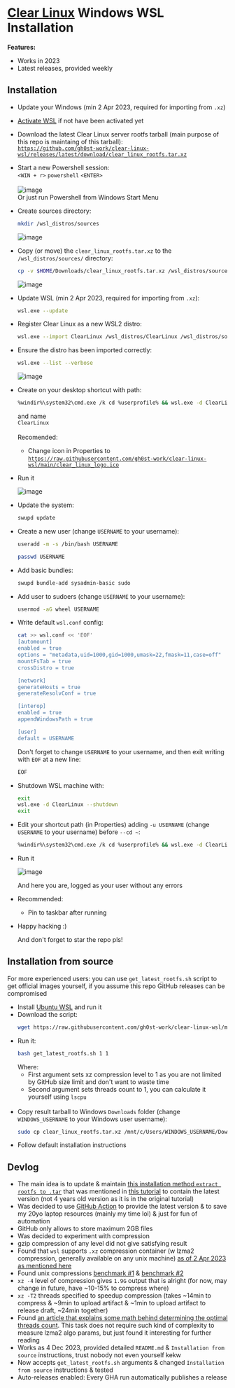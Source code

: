 # [Clear Linux](https://www.clearlinux.org/) Windows WSL Installation
**Features:**
- Works in 2023
- Latest releases, provided weekly

## Installation
- Update your Windows (min 2 Apr 2023, required for importing from `.xz`)
- [Activate WSL](https://learn.microsoft.com/en-us/windows/wsl/install) if not have been activated yet

- Download the latest Clear Linux server rootfs tarball (main purpose of this repo is maintaing of this tarball):
  <br>[`https://github.com/gh0st-work/clear-linux-wsl/releases/latest/download/clear_linux_rootfs.tar.xz`](https://github.com/gh0st-work/clear-linux-wsl/releases/latest/download/clear_linux_rootfs.tar.xz)
  
- Start a new Powershell session:
  <br>`<WIN + r>` `powershell` `<ENTER>`
  <br><br>![image](https://github.com/gh0st-work/clear-linux-wsl/assets/59336046/e930276e-6fac-4762-8303-a9389e64b8b9)
  <br>Or just run Powershell from Windows Start Menu

- Create sources directory:
  ```bash
  mkdir /wsl_distros/sources
  ```
  ![image](https://github.com/gh0st-work/clear-linux-wsl/assets/59336046/014706e1-78e2-4cfc-8c58-d73de0423692)


- Copy (or move) the `clear_linux_rootfs.tar.xz` to the `/wsl_distros/sources/` directory:
  ```bash
  cp -v $HOME/Downloads/clear_linux_rootfs.tar.xz /wsl_distros/sources/
  ```
  ![image](https://github.com/gh0st-work/clear-linux-wsl/assets/59336046/0761ca8f-2860-46ad-b98a-54ca99a1b866)


- Update WSL (min 2 Apr 2023, required for importing from `.xz`):
  ```bash
  wsl.exe --update
  ```

- Register Clear Linux as a new WSL2 distro:
  ```bash
  wsl.exe --import ClearLinux /wsl_distros/ClearLinux /wsl_distros/sources/clear_linux_rootfs.tar.xz --version 2
  ```

- Ensure the distro has been imported correctly:
  ```bash
  wsl.exe --list --verbose
  ```
  ![image](https://github.com/gh0st-work/clear-linux-wsl/assets/59336046/c6323f37-a4f3-4224-bf5f-721fd9108c1e)


- Create on your desktop shortcut with path:
  ```bash
  %windir%\system32\cmd.exe /k cd %userprofile% && wsl.exe -d ClearLinux --cd ~
  ```
  and name
  <br>`ClearLinux`
  <br><br>Recomended:
    - Change icon in Properties to [`https://raw.githubusercontent.com/gh0st-work/clear-linux-wsl/main/clear_linux_logo.ico`](https://raw.githubusercontent.com/gh0st-work/clear-linux-wsl/main/clear_linux_logo.ico)

- Run it
  
  ![image](https://github.com/gh0st-work/clear-linux-wsl/assets/59336046/0381edc8-39b5-41a2-ab73-1dff6d5b74f7)


- Update the system:
  ```bash
  swupd update
  ```

- Create a new user (change `USERNAME` to your username):
  ```bash
  useradd -m -s /bin/bash USERNAME
  ```
  ```bash
  passwd USERNAME
  ```

- Add basic bundles: 
  ```bash
  swupd bundle-add sysadmin-basic sudo
  ```

- Add user to sudoers (change `USERNAME` to your username):
  ```bash
  usermod -aG wheel USERNAME
  ```

- Write default `wsl.conf` config:
  ```bash
  cat >> wsl.conf << 'EOF'
  [automount]
  enabled = true
  options = "metadata,uid=1000,gid=1000,umask=22,fmask=11,case=off"
  mountFsTab = true
  crossDistro = true
  
  [network]
  generateHosts = true
  generateResolvConf = true
  
  [interop]
  enabled = true
  appendWindowsPath = true
  
  [user]
  default = USERNAME
  ```
  Don't forget to change `USERNAME` to your username, and then exit writing with `EOF` at a new line:
  ```bash
  EOF
  ```

- Shutdown WSL machine with:
  ```bash
  exit
  wsl.exe -d ClearLinux --shutdown
  exit
  ```
  
- Edit your shortcut path (in Properties) adding `-u USERNAME` (change `USERNAME` to your username) before `--cd ~`:
  ```bash
  %windir%\system32\cmd.exe /k cd %userprofile% && wsl.exe -d ClearLinux -u USERNAME --cd ~
  ```

- Run it

  ![image](https://github.com/gh0st-work/clear-linux-wsl/assets/59336046/d2f51814-d660-43f0-a09e-24163aadcc72)

  And here you are, logged as your user without any errors

- Recommended:
  - Pin to taskbar after running

- Happy hacking :)

  And don't forget to star the repo pls!

## Installation from source
For more experienced users: you can use `get_latest_rootfs.sh` script to get official images yourself, if you assume this repo GitHub releases can be compromised
- Install [Ubuntu WSL](https://www.microsoft.com/store/productId/9PDXGNCFSCZV) and run it
- Download the script:
  ```bash
  wget https://raw.githubusercontent.com/gh0st-work/clear-linux-wsl/main/get_latest_rootfs.sh
  ```
- Run it:
  ```bash
  bash get_latest_rootfs.sh 1 1
  ```
  Where:
  - First argument sets xz compression level to 1 as you are not limited by GitHub size limit and don't want to waste time
  - Second argument sets threads count to 1, you can calculate it yourself using `lscpu`
  <br>
- Copy result tarball to Windows `Downloads` folder (change `WINDOWS_USERNAME` to your Windows user username):
  ```bash
  sudo cp clear_linux_rootfs.tar.xz /mnt/c/Users/WINDOWS_USERNAME/Downloads/
  ```
- Follow default installation instructions

## Devlog
- The main idea is to update & maintain [this installation method `extract rootfs to .tar`](https://community.clearlinux.org/t/rootfs-for-wsl-gitlab/1302) that was mentioned in [this tutorial](https://community.clearlinux.org/t/tutorial-clearlinux-on-wsl2/1835) to contain the latest version (not 4 years old version as it is in the original tutorial)
- Was decided to use [GitHub Action](https://github.com/gh0st-work/clear-linux-wsl/blob/main/.github/workflows/ci.yaml) to provide the latest version & to save my 20yo laptop resources (mainly my time lol) & just for fun of automation
- GitHub only allows to store maximum 2GB files
- Was decided to experiment with compression
- gzip compression of any level did not give satisfying result
- Found that `wsl` supports `.xz` compression container (w lzma2 compression, generally available on any unix machine) [as of 2 Apr 2023 as mentioned here](https://github.com/microsoft/WSL/issues/6056#issuecomment-1493423070)
- Found unix compressions [benchmark #1](https://stephane.lesimple.fr/blog/lzop-vs-compress-vs-gzip-vs-bzip2-vs-lzma-vs-lzma2xz-benchmark-reloaded/) & [benchmark #2](https://www.rootusers.com/gzip-vs-bzip2-vs-xz-performance-comparison/)
- `xz -4` level of compression gives `1.9G` output that is alright (for now, may change in future, have ~10-15% to compress where)
- `xz -T2` threads specified to speedup compression (takes ~14min to compress & ~9min to upload artifact & ~1min to upload artifact to release draft, ~24min together)
- Found [an article that explains some math behind determining the optimal threads count](https://pavelkazenin.wordpress.com/2014/08/02/optimal-number-of-threads-in-parallel-computing/). This task does not require such kind of complexity to measure lzma2 algo params, but just found it interesting for further reading
- Works as 4 Dec 2023, provided detailed `README.md` & `Installation from source` instructions, trust nobody not even yourself kekw
- Now accepts `get_latest_rootfs.sh` arguments & changed `Installation from source` instructions & tested
- Auto-releases enabled: Every GHA run automatically publishes a release
